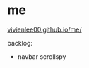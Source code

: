 # me

[vivienlee00.github.io/me/](https://vivienlee00.github.io/me/)


backlog: 
- navbar scrollspy
